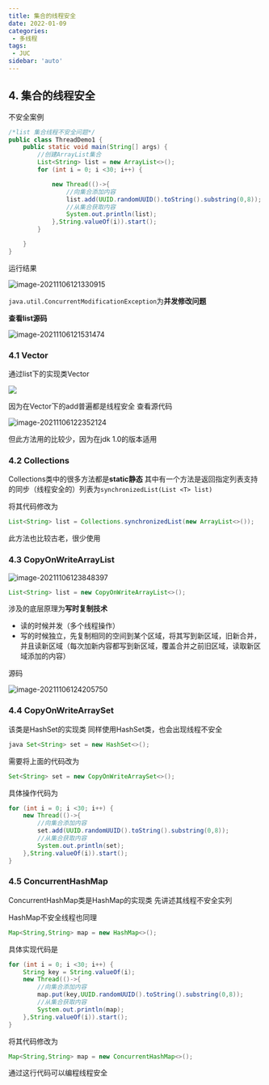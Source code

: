 ```yaml
---
title: 集合的线程安全
date: 2022-01-09
categories:
 - 多线程
tags:
 - JUC
sidebar: 'auto'
---
```

## 4. 集合的线程安全

不安全案例

```java
/*list 集合线程不安全问题*/
public class ThreadDemo1 {
    public static void main(String[] args) {
        //创建ArrayList集合
        List<String> list = new ArrayList<>();
        for (int i = 0; i <30; i++) {

            new Thread(()->{
                //向集合添加内容
                list.add(UUID.randomUUID().toString().substring(0,8));
                //从集合获取内容
                System.out.println(list);
            },String.valueOf(i)).start();
        }

    }
}
```

运行结果

![image-20211106121330915](https://img.yishenlaoban.top/images/image-20211106121330915.png)

`java.util.ConcurrentModificationException`为**并发修改问题**

**查看list源码**

![image-20211106121531474](https://img.yishenlaoban.top/images/image-20211106121531474.png) 



### 4.1 Vector

通过list下的实现类Vector

![](https://img.yishenlaoban.top/images/image-20220109140326540.png)

因为在Vector下的add普遍都是线程安全
查看源代码

![image-20211106122352124](https://img.yishenlaoban.top/images/image-20211106122352124.png) 

但此方法用的比较少，因为在jdk 1.0的版本适用



### 4.2 Collections

Collections类中的很多方法都是**static静态**
其中有一个方法是返回指定列表支持的同步（线程安全的）列表为`synchronizedList(List <T> list)`

将其代码修改为

```java
List<String> list = Collections.synchronizedList(new ArrayList<>());
```

此方法也比较古老，很少使用



### 4.3  CopyOnWriteArrayList

![image-20211106123848397](https://img.yishenlaoban.top/images/image-20211106123848397.png) 

```java
List<String> list = new CopyOnWriteArrayList<>();
```

涉及的底层原理为**写时复制技术**

- 读的时候并发（多个线程操作）
- 写的时候独立，先复制相同的空间到某个区域，将其写到新区域，旧新合并，并且读新区域（每次加新内容都写到新区域，覆盖合并之前旧区域，读取新区域添加的内容）

源码

![image-20211106124205750](https://img.yishenlaoban.top/images/image-20211106124205750.png) 



### 4.4 CopyOnWriteArraySet

该类是HashSet的实现类
同样使用HashSet类，也会出现线程不安全

```java
java Set<String> set = new HashSet<>();
```

需要将上面的代码改为

```java
Set<String> set = new CopyOnWriteArraySet<>();
```

具体操作代码为

```java
for (int i = 0; i <30; i++) {
    new Thread(()->{
        //向集合添加内容
        set.add(UUID.randomUUID().toString().substring(0,8));
        //从集合获取内容
        System.out.println(set);
    },String.valueOf(i)).start();
}
```



### 4.5 ConcurrentHashMap

ConcurrentHashMap类是HashMap的实现类
先讲述其线程不安全实列

HashMap不安全线程也同理

```java
Map<String,String> map = new HashMap<>();
```

具体实现代码是

```java
for (int i = 0; i <30; i++) {
    String key = String.valueOf(i);
    new Thread(()->{
        //向集合添加内容
        map.put(key,UUID.randomUUID().toString().substring(0,8));
        //从集合获取内容
        System.out.println(map);
    },String.valueOf(i)).start();
}
```

将其代码修改为

```java
Map<String,String> map = new ConcurrentHashMap<>();
```

通过这行代码可以编程线程安全

